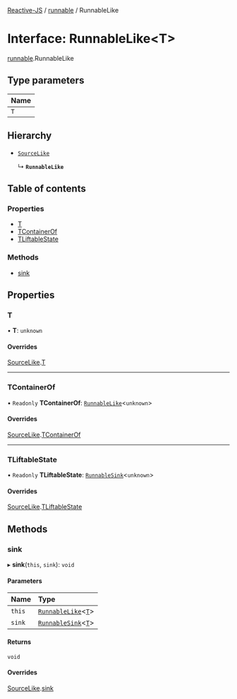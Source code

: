 [Reactive-JS](../README.md) / [runnable](../modules/runnable.md) / RunnableLike

# Interface: RunnableLike<T\>

[runnable](../modules/runnable.md).RunnableLike

## Type parameters

| Name |
| :------ |
| `T` |

## Hierarchy

- [`SourceLike`](source.SourceLike.md)

  ↳ **`RunnableLike`**

## Table of contents

### Properties

- [T](runnable.RunnableLike.md#t)
- [TContainerOf](runnable.RunnableLike.md#tcontainerof)
- [TLiftableState](runnable.RunnableLike.md#tliftablestate)

### Methods

- [sink](runnable.RunnableLike.md#sink)

## Properties

### T

• **T**: `unknown`

#### Overrides

[SourceLike](source.SourceLike.md).[T](source.SourceLike.md#t)

___

### TContainerOf

• `Readonly` **TContainerOf**: [`RunnableLike`](runnable.RunnableLike.md)<`unknown`\>

#### Overrides

[SourceLike](source.SourceLike.md).[TContainerOf](source.SourceLike.md#tcontainerof)

___

### TLiftableState

• `Readonly` **TLiftableState**: [`RunnableSink`](../classes/runnableSink.RunnableSink.md)<`unknown`\>

#### Overrides

[SourceLike](source.SourceLike.md).[TLiftableState](source.SourceLike.md#tliftablestate)

## Methods

### sink

▸ **sink**(`this`, `sink`): `void`

#### Parameters

| Name | Type |
| :------ | :------ |
| `this` | [`RunnableLike`](runnable.RunnableLike.md)<[`T`](runnable.RunnableLike.md#t)\> |
| `sink` | [`RunnableSink`](../classes/runnableSink.RunnableSink.md)<[`T`](runnable.RunnableLike.md#t)\> |

#### Returns

`void`

#### Overrides

[SourceLike](source.SourceLike.md).[sink](source.SourceLike.md#sink)
